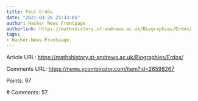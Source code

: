 ```yaml
---
title: Paul Erdős
date: "2021-03-26 23:33:05"
author: Hacker News Frontpage
authorlink: https://mathshistory.st-andrews.ac.uk/Biographies/Erdos/
tags:
- Hacker-News-Frontpage
---
```


<p>Article URL: <a href="https://mathshistory.st-andrews.ac.uk/Biographies/Erdos/">https://mathshistory.st-andrews.ac.uk/Biographies/Erdos/</a></p>
<p>Comments URL: <a href="https://news.ycombinator.com/item?id=26598267">https://news.ycombinator.com/item?id=26598267</a></p>
<p>Points: 97</p>
<p># Comments: 57</p>
